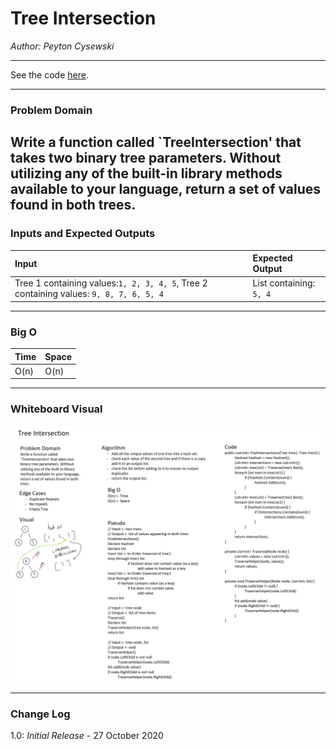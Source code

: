 # Tree Intersection

*Author: Peyton Cysewski*

---

See the code [here](../../../java/dsas/trees/TreeIntersection.java).

---

### Problem Domain
Write a function called `TreeIntersection' that takes two binary tree parameters. Without utilizing any of the built-in library methods available to your language, return a set of values found in both trees.
---

### Inputs and Expected Outputs

| Input | Expected Output |
| :----------- | :----------- |
| Tree 1 containing values:`1, 2, 3, 4, 5`, Tree 2 containing values: `9, 8, 7, 6, 5, 4` | List containing: `5, 4` |

---

### Big O
| Time | Space |
| :----- | :----- |
| O(n) | O(n) |

---

### Whiteboard Visual
![Whiteboard](./assets/whiteboard.png)

---

### Change Log
1.0: *Initial Release* - 27 October 2020
